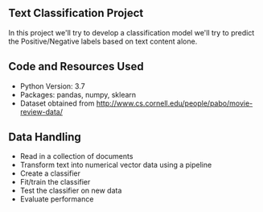 ## Text Classification Project

In this project we'll try to develop a classification model we'll try to predict the Positive/Negative labels based on text content alone.

## Code and Resources Used

* Python Version: 3.7
* Packages: pandas, numpy, sklearn
* Dataset obtained from http://www.cs.cornell.edu/people/pabo/movie-review-data/

## Data Handling

* Read in a collection of documents 
* Transform text into numerical vector data using a pipeline
* Create a classifier
* Fit/train the classifier
* Test the classifier on new data
* Evaluate performance
